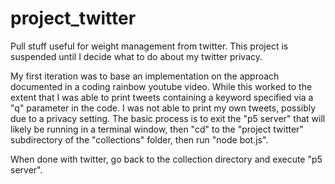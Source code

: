 # project_twitter
Pull stuff useful for weight management from twitter.
This project is suspended until I decide what to do about my twitter privacy.

My first iteration was to base an implementation on the approach documented in a coding rainbow youtube video.
While this worked to the extent that I was able to print tweets containing a keyword specified via a "q" parameter in the code. I was not able to print my own tweets, possibly due to a privacy setting.
The basic process is to exit the "p5 server" that will likely be running in a terminal window, then "cd" to the "project twitter" subdirectory of the "collections" folder, then run "node bot.js".

When done with twitter, go back to the collection directory and execute "p5 server".
